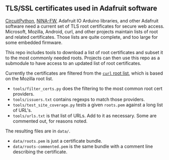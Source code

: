 ## TLS/SSL certificates used in Adafruit software

[CircuitPython](https://github.com/adafruit/circuitpython),
[NINA-FW](https://github.com/adafruit/nina-fw),
Adafruit IO Arduino libraries, and other Adafruit software need a current set of TLS
root certificates for secure web access.
Microsoft, Mozilla, Android, curl, and other projects maintain lists of root and related certificates.
Those lists are quite complete, and too large for some embedded firmware.

This repo includes tools to download a list of root certificates and
subset it to the most commonly needed roots. Projects can then use
this repo as a submodule to have access to an updated list of root
certificates.

Currently the certificates are filtered from the [`curl` root
list](https://curl.se/docs/caextract.html), which is based on the
Mozilla root list.

- `tools/filter_certs.py` does the filtering to the most common root cert providers.
- `tools/issuers.txt` contains regexps to match those providers.
- `tools/test_site_coverage.py` tests a given `roots.pem` against a long list of URL's.
- `tools/urls.txt` is that list of URLs. Add to it as necessary. Some are commented out, for reasons noted.

The resulting files are in `data/`.
- `data/roots.pem` is just a certificate bundle.
- `data/roots-commented.pem` is the same bundle with a comment line describing the certificate.
